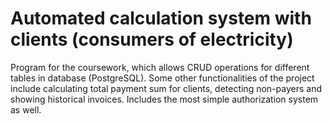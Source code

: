 # Automated calculation system with clients (consumers of electricity)

Program for the coursework, which allows CRUD operations for different tables in database (PostgreSQL).
Some other functionalities of the project include calculating total payment sum for clients, detecting non-payers and showing historical invoices. Includes the most simple authorization system as well.